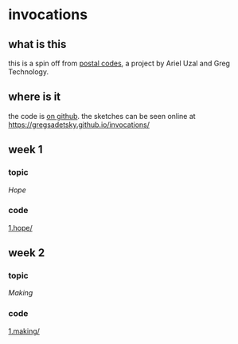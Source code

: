 
# invocations

## what is this

this is a spin off from [postal codes](https://github.com/gregsadetsky/postal-codes), a project by Ariel Uzal and Greg Technology.

## where is it

the code is [on github](https://github.com/gregsadetsky/invocations). the sketches can be seen online at https://gregsadetsky.github.io/invocations/

## week 1

### topic

*Hope*

### code

[1.hope/](1.hope/)

## week 2

### topic

*Making*

### code

[1.making/](1.making/)

